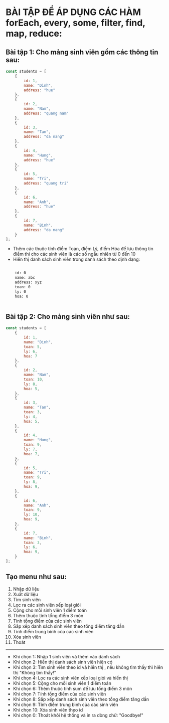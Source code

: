 # BÀI TẬP ĐỂ ÁP DỤNG CÁC HÀM forEach, every, some, filter, find, map, reduce:

## Bài tập 1: Cho mảng sinh viên gồm các thông tin sau:

```js
const students = [
    {
        id: 1,
        name: "Dinh",
        address: "hue"
    },
    {
        id: 2,
        name: "Nam",
        address: "quang nam"
    },
    {
        id: 3,
        name: "Tan",
        address: "da nang"
    },
    {
        id: 4,
        name: "Hung",
        address: "hue"
    },
    {
        id: 5,
        name: "Tri",
        address: "quang tri"
    },
    {
        id: 6,
        name: "Anh",
        address: "hue"
    },
    {
        id: 7,
        name: "Binh",
        address: "da nang"
    }
];
```

- Thêm các thuộc tính điểm Toán, điểm Lý, điểm Hóa để lưu thông tin điểm thi cho các sinh viên là các số ngẫu nhiên từ 0 đến 10
- Hiển thị danh sách sinh viên trong danh sách theo định dạng:

```html

    id: 0
    name: abc
    address: xyz
    toan: 0
    ly: 0
    hoa: 0
 
```

## Bài tập 2: Cho mảng sinh viên như sau:

```js
const students = [
    {
        id: 1,
        name: "Dinh",
        toan: 5,
        ly: 6,
        hoa: 7
    },
    {
        id: 2,
        name: "Nam",
        toan: 10,
        ly: 8,
        hoa: 5,
    },
    {
        id: 3,
        name: "Tan",
        toan: 3,
        ly: 4,
        hoa: 5,
    },
    {
        id: 4,
        name: "Hung",
        toan: 9,
        ly: 7,
        hoa: 7,
    },
    {
        id: 5,
        name: "Tri",
        toan: 9,
        ly: 8,
        hoa: 9,
    },
    {
        id: 6,
        name: "Anh",
        toan: 9,
        ly: 10,
        hoa: 9,
    },
    {
        id: 7,
        name: "Binh",
        toan: 3,
        ly: 6,
        hoa: 9,
    }
];
```

Tạo menu như sau:
---------------------------------------
1. Nhập dữ liệu
2. Xuất dữ liệu
3. Tìm sinh viên
4. Lọc ra các sinh viên xếp loại giỏi
5. Cộng cho mỗi sinh viên 1 điểm toán
6. Thêm thuộc tính tổng điểm 3 môn
7. Tính tổng điểm của các sinh viên
8. Sắp xếp danh sách sinh viên theo tổng điểm tăng dần
9. Tính điểm trung bình của các sinh viên
10. Xóa sinh viên
0. Thoát
---------------------------------------

- Khi chọn 1: Nhập 1 sinh viên và thêm vào danh sách
- Khi chọn 2: Hiển thị danh sách sinh viên hiện có
- Khi chọn 3: Tìm sinh viên theo id và hiển thị , nếu không tìm thấy thì hiển thị "Không tìm thấy!"
- Khi chọn 4: Lọc ra các sinh viên xếp loại giỏi và hiển thị
- Khi chọn 5: Cộng cho mỗi sinh viên 1 điểm toán
- Khi chọn 6: Thêm thuộc tính sum để lưu tổng điểm 3 môn
- Khi chọn 7: Tính tổng điểm của các sinh viên
- Khi chọn 8: Sắp xếp danh sách sinh viên theo tổng điểm tăng dần
- Khi chọn 9: Tính điểm trung bình của các sinh viên
- Khi chọn 10: Xóa sinh viên theo id
- Khi chọn 0: Thoát khỏi hệ thống và in ra dòng chữ: "Goodbye!"
